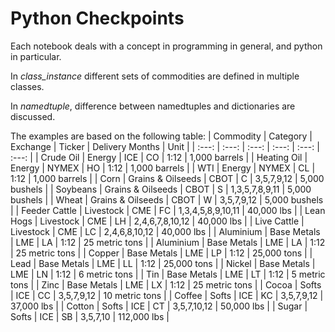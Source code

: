 # Python Checkpoints
Each notebook deals with a concept in programming in general, and python in particular. 

In *class_instance* different sets of commodities are defined in multiple classes.

In *namedtuple*, difference between namedtuples and dictionaries are discussed.

The examples are based on the following table:
| Commodity | Category | Exchange | Ticker | Delivery Months | Unit |
| :---: | :---: | :---: | :---: | :---: | :---: | 
| Crude Oil | Energy | ICE | CO | 1:12 | 1,000 barrels |
| Heating Oil | Energy | NYMEX | HO | 1:12 | 1,000 barrels |
| WTI | Energy | NYMEX | CL | 1:12 | 1,000 barrels |
| Corn | Grains & Oilseeds | CBOT | C | 3,5,7,9,12 | 5,000 bushels |
| Soybeans | Grains & Oilseeds | CBOT | S | 1,3,5,7,8,9,11 | 5,000 bushels |
| Wheat | Grains & Oilseeds | CBOT | W | 3,5,7,9,12 | 5,000 bushels |
| Feeder Cattle | Livestock | CME | FC | 1,3,4,5,8,9,10,11 | 40,000 lbs | 
| Lean Hogs | Livestock | CME | LH | 2,4,6,7,8,10,12 | 40,000 lbs | 
| Live Cattle | Livestock | CME | LC | 2,4,6,8,10,12 | 40,000 lbs | 
| Aluminium | Base Metals | LME | LA | 1:12 | 25 metric tons |
| Aluminium | Base Metals | LME | LA | 1:12 | 25 metric tons |
| Copper | Base Metals | LME | LP | 1:12 | 25,000 tons |
| Lead | Base Metals | LME | LL | 1:12 | 25,000 tons |
| Nickel | Base Metals | LME | LN | 1:12 | 6 metric tons |
| Tin | Base Metals | LME | LT | 1:12 | 5 metric tons |
| Zinc | Base Metals | LME | LX | 1:12 | 25 metric tons |
| Cocoa | Softs | ICE | CC | 3,5,7,9,12 | 10 metric tons |
| Coffee | Softs | ICE | KC | 3,5,7,9,12 | 37,000 lbs |
| Cotton | Softs | ICE | CT | 3,5,7,10,12 | 50,000 lbs |
| Sugar | Softs | ICE | SB | 3,5,7,10 | 112,000 lbs |

